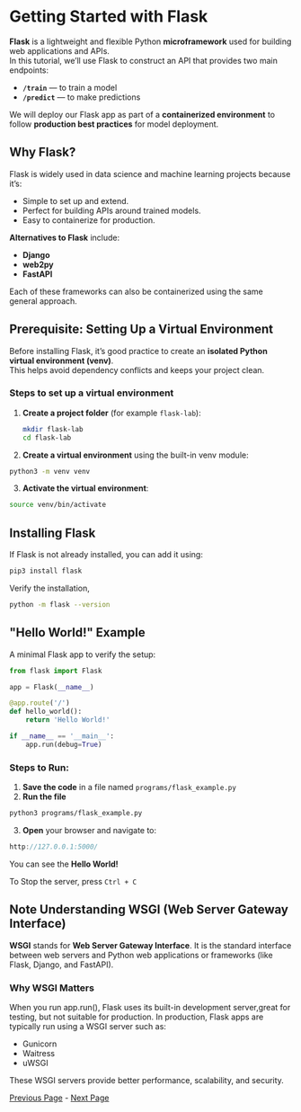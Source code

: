 # Getting Started with Flask

**Flask** is a lightweight and flexible Python **microframework** used for building web applications and APIs.  
In this tutorial, we’ll use Flask to construct an API that provides two main endpoints:

- **`/train`** — to train a model  
- **`/predict`** — to make predictions  

We will deploy our Flask app as part of a **containerized environment** to follow **production best practices** for model deployment.

## Why Flask?

Flask is widely used in data science and machine learning projects because it’s:
- Simple to set up and extend.
- Perfect for building APIs around trained models.
- Easy to containerize for production.

**Alternatives to Flask** include:
- **Django**
- **web2py**
- **FastAPI**

Each of these frameworks can also be containerized using the same general approach.

## Prerequisite: Setting Up a Virtual Environment

Before installing Flask, it’s good practice to create an **isolated Python virtual environment (venv)**.  
This helps avoid dependency conflicts and keeps your project clean.

### Steps to set up a virtual environment
1. **Create a project folder** (for example `flask-lab`):
   
   ```bash
   mkdir flask-lab
   cd flask-lab
   ```
2. **Create a virtual environment** using the built-in venv module:
```bash
python3 -m venv venv
```  
3. **Activate the virtual environment**:
```bash
source venv/bin/activate
```


## Installing Flask

If Flask is not already installed, you can add it using:

```bash
pip3 install flask
```

Verify the installation,
```bash
python -m flask --version
```

## "Hello World!" Example
A minimal Flask app to verify the setup:
```python
from flask import Flask

app = Flask(__name__)

@app.route('/')
def hello_world():
    return 'Hello World!'

if __name__ == '__main__':
    app.run(debug=True)
```

### Steps to Run:
1. **Save the code** in a file named `programs/flask_example.py`
2. **Run the file**
```bash
python3 programs/flask_example.py
```
3. **Open** your browser and navigate to:
```cpp
http://127.0.0.1:5000/
```
You can see the **Hello World!**

To Stop the server, press `Ctrl + C`

## **Note** Understanding **WSGI** (Web Server Gateway Interface)
**WSGI** stands for **Web Server Gateway Interface**.
It is the standard interface between web servers and Python web applications or frameworks (like Flask, Django, and FastAPI).

### Why WSGI Matters
When you run app.run(), Flask uses its built-in development server,great for testing, but not suitable for production.
In production, Flask apps are typically run using a WSGI server such as:
- Gunicorn
- Waitress
- uWSGI

These WSGI servers provide better performance, scalability, and security.

[Previous Page](Getting-Started-With-Docker.md) -  [Next Page](Spark-Machine-Learning.md)